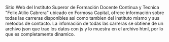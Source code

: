 Sitio Web del Instituto Superor de Formación Docente Continua y Tecnica 
"Felix Atilio Cabrera" ubicado en Formosa Capital, ofrece información 
sobre todas las carreras disponibles asi como tambien del instituto mismo 
y sus metodos de contacto. La infomación de todas las carreras se obtiene 
de un archivo json que trae los datos con js y lo muestra en el archivo html, 
por lo que es completamente dinamico.
